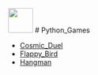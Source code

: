 <img src= "https://github.com/user-attachments/assets/8969d1e8-67ee-4918-98bf-ce02b4cb63a3" width="50" height="50" />
# Python_Games


- <a href="https://github.com/nickagesa/Cosmic_Duel">Cosmic_Duel</a>
- <a href="https://github.com/nickagesa/Cosmic_Duel">Flappy_Bird</a>
- <a href="https://github.com/nickagesa/Cosmic_Duel">Hangman</a>
